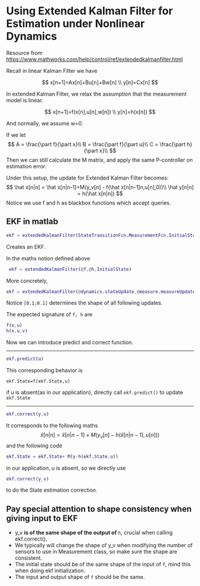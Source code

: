 # Using Extended Kalman Filter for Estimation under Nonlinear Dynamics

Resource from https://www.mathworks.com/help/control/ref/extendedkalmanfilter.html

Recall in linear Kalman Filter we have

$$
x[n+1]=Ax[n]+Bu[n]+Bw[n]
\\
y[n]=Cx[n]
$$

In extended Kalman Filter, we relax the assumption that the measurement model is linear.

$$
x[n+1]=f(x[n],u[n],w[n])
\\
y[n]=h(x[n])
$$

And normally, we assume w=0.

If we let
$$
A = \frac{\part f}{\part x}\\
B = \frac{\part f}{\part u}\\
C = \frac{\part h}{\part x}\\
$$
Then we can still calculate the M matrix, and apply the same P-controller on estimation error.

Under this setup, the update for Extended Kalman Filter becomes:
$$
\hat x[n|n] = \hat x[n|n-1]+M(y_v[n] - f(\hat x[n|n-1]n,u[n],0))\\
\hat y[n|n] = h(\hat x[n|n])
$$
Notice we use f and h as blackbox functions which accept queries.

## EKF in matlab

```matlab
ekf = extendedKalmanFilter(StateTransitionFcn,MeasurementFcn,InitialState)
```

Creates an EKF.

In the maths notion defined above

```matlab
 ekf = extendedKalmanFilter(@f,@h,InitialState)
```

More concretely,

```matlab
ekf = extendedKalmanFilter(@dynamics.stateUpdate,@measure.measureUpdate,[0.1;0.1])
```

Notice `[0.1;0.1]` determines the shape of all following updates.

The expected signature of `f, h` are 

```matlab
f(x,u)
h(x,u,v)
```

Now we can introduce predict and correct function.

---

```matlab
ekf.predict(u)
```

This corresponding behavior is

`ekf.State=f(ekf.State,u)`

if u is absent(as in our application), directly call `ekf.predict()` to update `ekf.State`

---

```matlab
ekf.correct(y,u)
```

It corresponds to the following maths
$$
\hat x[n|n] = \hat x[n|n-1]+M(y_v[n] - h(\hat x[n|n-1],u[n]))
$$
and the following code

```matlab
ekf.State = ekf.State+ M(y-h(ekf.State,u))
```



in our application, u is absent, so we directly use

```matlab
ekf.correct(y_v)
```

to do the State estimation correction.

## Pay special attention to shape consistency when giving input to EKF

- y_v **is of the same shape of the output of** `h`, crucial when calling ekf.correct().
- We typically will change the shape of y_v when modifying the number of sensors to use in Measurement class, so make sure the shape are consistent.
- The initial state should be of the same shape of the input of `f`, mind this when doing ekf initialization.
- The input and output shape of `f` should be the same. 

